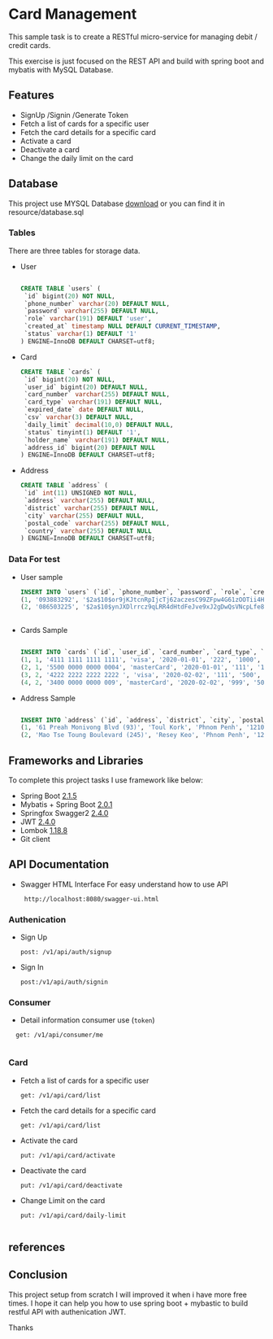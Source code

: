 # Card Management

This sample   task is to create a RESTful micro-service for managing debit / credit cards.

This exercise is just focused on the REST API and build with spring boot and mybatis with MySQL Database.

 
## Features

* SignUp /Signin /Generate Token 
* Fetch a list of cards for a specific user
* Fetch the card details for a specific card
* Activate a card
* Deactivate a card 
* Change the daily limit on the card



## Database

This project use MYSQL Database  [download](https://raw.githubusercontent.com/wecambodev/spring-boot-card-management/master/src/main/resources/database.sql) or you can find it in resource/database.sql

### Tables 
 There are three tables for storage data.
 
 * User  
 
     ```sql
    
    CREATE TABLE `users` (
      `id` bigint(20) NOT NULL,
      `phone_number` varchar(20) DEFAULT NULL,
      `password` varchar(255) DEFAULT NULL,
      `role` varchar(191) DEFAULT 'user',
      `created_at` timestamp NULL DEFAULT CURRENT_TIMESTAMP,
      `status` varchar(1) DEFAULT '1'
    ) ENGINE=InnoDB DEFAULT CHARSET=utf8;
    
    
     ```
  
 
 * Card  
 
     ```sql
    CREATE TABLE `cards` (
      `id` bigint(20) NOT NULL,
      `user_id` bigint(20) DEFAULT NULL,
      `card_number` varchar(255) DEFAULT NULL,
      `card_type` varchar(191) DEFAULT NULL,
      `expired_date` date DEFAULT NULL,
      `csv` varchar(3) DEFAULT NULL,
      `daily_limit` decimal(10,0) DEFAULT NULL,
      `status` tinyint(1) DEFAULT '1',
      `holder_name` varchar(191) DEFAULT NULL,
      `address_id` bigint(20) DEFAULT NULL
    ) ENGINE=InnoDB DEFAULT CHARSET=utf8;
    
    
     ```
 
 * Address
 
     ```sql
    CREATE TABLE `address` (
      `id` int(11) UNSIGNED NOT NULL,
      `address` varchar(255) DEFAULT NULL,
      `district` varchar(255) DEFAULT NULL,
      `city` varchar(255) DEFAULT NULL,
      `postal_code` varchar(255) DEFAULT NULL,
      `country` varchar(255) DEFAULT NULL
    ) ENGINE=InnoDB DEFAULT CHARSET=utf8;
    
     ```
     
     
     
### Data For test 

 * User sample 

    ```sql
    INSERT INTO `users` (`id`, `phone_number`, `password`, `role`, `created_at`, `status`) VALUES
    (1, '093883292', '$2a$10$or9jKJtcnRpIjcTj62aczesC99ZFpw4G61zOOTii4HecjbKADb67u', 'consumer', '2019-05-26 12:25:46', '1'),
    (2, '086503225', '$2a$10$ynJXDlrrcz9qLRR4dHtdFeJve9xJ2gDwQsVNcpLfe8BvZ.u/KXIwW', 'consumer', '2019-05-26 12:51:04', '1');
  
    ```

 * Cards Sample 

    ```sql
    
    INSERT INTO `cards` (`id`, `user_id`, `card_number`, `card_type`, `expired_date`, `csv`, `daily_limit`, `status`, `holder_name`, `address_id`) VALUES
    (1, 1, '4111 1111 1111 1111', 'visa', '2020-01-01', '222', '1000', 1, 'Phuong Phally', 1),
    (2, 1, '5500 0000 0000 0004', 'masterCard', '2020-01-01', '111', '1000', 1, 'Phuong Phally', 1),
    (3, 2, '4222 2222 2222 2222 ', 'visa', '2020-02-02', '111', '500', 0, 'Dara Penhchet', 2),
    (4, 2, '3400 0000 0000 009', 'masterCard', '2020-02-02', '999', '500', 1, 'Dara Penhchet', 2);

    ```

 * Address Sample 

    
     ```sql
     
     INSERT INTO `address` (`id`, `address`, `district`, `city`, `postal_code`, `country`) VALUES
     (1, '61 Preah Monivong Blvd (93)', 'Toul Kork', 'Phnom Penh', '12102', 'Cambodia'),
     (2, 'Mao Tse Toung Boulevard (245)', 'Resey Keo', 'Phnom Penh', '120102', 'Cambodia');
    
    
     ```
    
    


## Frameworks and Libraries 

To complete this  project tasks I use framework like below:   

 * Spring Boot [2.1.5](https://spring.io/projects/spring-boot)
 * Mybatis + Spring Boot    [2.0.1](http://www.mybatis.org/spring-boot-starter/) 
 * Springfox Swagger2  [2.4.0](https://springfox.github.io/springfox/docs/current/)
 * JWT   [2.4.0](https://github.com/jwtk/jjwt)
 * Lombok   [1.18.8](https://projectlombok.org/features/all)
 * Git client



## API Documentation 

 * Swagger HTML Interface For easy understand how to use API
    ```
     http://localhost:8080/swagger-ui.html
    ```


### Authenication 

 * Sign Up

    ```
    post: /v1/api/auth/signup
    ```

 * Sign In

    ```
    post:/v1/api/auth/signin
    ```




### Consumer 

 * Detail information consumer use (````token````)

  ```
    get: /v1/api/consumer/me
    
  ```


### Card 


 * Fetch a list of cards for a specific user

    ```
    get: /v1/api/card/list
    
 * Fetch the card details for a specific card

    ```
    get: /v1/api/card/list
    
    ```

 * Activate the card
        
    ```
    put: /v1/api/card/activate
    
    ```
    
 * Deactivate the card

    ```
    put: /v1/api/card/deactivate
    
    ```
    
 * Change Limit on the card

    ```
    put: /v1/api/card/daily-limit
     
    ```
    
    








## references



## Conclusion  

This project setup from scratch I will improved it when i have more free times. I hope it can help you how to use spring boot + mybastic to build restful API with authenication JWT.


Thanks   

